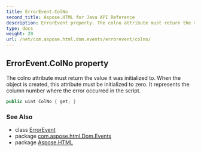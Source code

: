 ```yaml
---
title: ErrorEvent.ColNo
second_title: Aspose.HTML for Java API Reference
description: ErrorEvent property. The colno attribute must return the value it was initialized to. When the object is created this attribute must be initialized to zero. It represents the column number where the error occurred in the script
type: docs
weight: 20
url: /net/com.aspose.html.dom.events/errorevent/colno/
---
```

## ErrorEvent.ColNo property

The colno attribute must return the value it was initialized to. When the object is created, this attribute must be initialized to zero. It represents the column number where the error occurred in the script.

```java
public uint ColNo { get; }
```

### See Also

* class [ErrorEvent](../)
* package [com.aspose.html.Dom.Events](../../errorevent/)
* package [Aspose.HTML](../../../)
